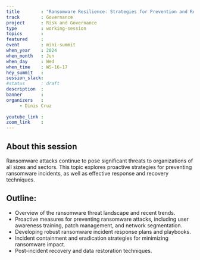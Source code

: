 ```yaml
---
title        : "Ransomware Resilience: Strategies for Prevention and Recovery(panel)"
track        : Governance
project      : Risk and Governance
type         : working-session
topics       : 
featured     :
event        : mini-summit
when_year    : 2024
when_month   : Jun
when_day     : Wed
when_time    : WS-16-17
hey_summit   : 
session_slack:
#status      : draft
description  :
banner       : 
organizers   :
     - Dinis Cruz
    
youtube_link : 
zoom_link    : 
---
```


## About this session
Ransomware attacks continue to pose significant threats to organizations of all sizes and sectors. This topic explores proactive strategies for preventing ransomware incidents, as well as effective response and recovery techniques.

## Outline:
- Overview of the ransomware threat landscape and recent trends.
- Proactive measures for preventing ransomware attacks, including user awareness training, patch management, and network segmentation.
- Developing robust ransomware incident response plans and playbooks.
- Incident containment and eradication strategies for minimizing ransomware impact.
- Post-incident recovery and data restoration techniques.
